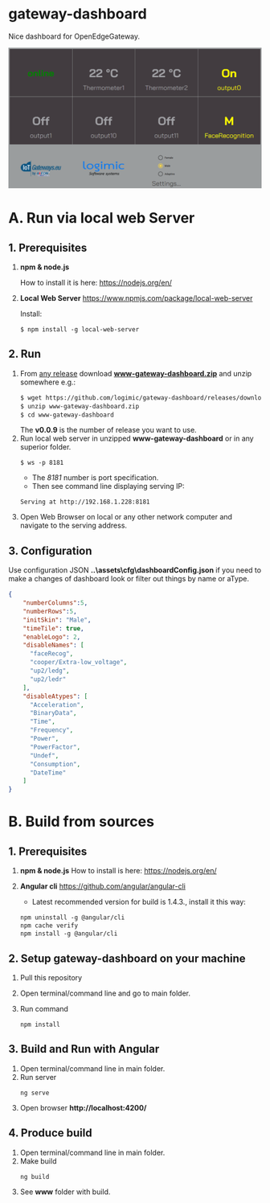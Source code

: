 # gateway-dashboard

Nice dashboard for OpenEdgeGateway.

![](./src/theme/screen.png)

# A. Run via local web Server

## 1. Prerequisites

1. **npm & node.js**

    How to install it is here: https://nodejs.org/en/

2. **Local Web Server** https://www.npmjs.com/package/local-web-server

    Install:
    ```
    $ npm install -g local-web-server
    ```

## 2. Run

1. From [any release](https://github.com/logimic/gateway-dashboard/releases) download **www-gateway-dashboard.zip** and unzip somewhere e.g.:
    ```bash
    $ wget https://github.com/logimic/gateway-dashboard/releases/download/v0.0.9/www-gateway-dashboard.zip
    $ unzip www-gateway-dashboard.zip
    $ cd www-gateway-dashboard
    ```
    The **v0.0.9** is the number of release you want to use.
2. Run local web server in unzipped **www-gateway-dashboard** or in any superior folder.
    ```
    $ ws -p 8181
    ```
    * The _8181_ number is port specification.
    * Then see command line displaying serving IP:
    ```
    Serving at http://192.168.1.228:8181
    ```
3. Open Web Browser on local or any other network computer and navigate to the serving address.

## 3. Configuration

Use configuration JSON **..\assets\cfg\dashboardConfig.json** if you need to make a changes of dashboard look or filter out things by name or aType.

```json
{
    "numberColumns":5,    
    "numberRows":5,
    "initSkin": "Male",
    "timeTile": true,
    "enableLogo": 2,
    "disableNames": [
      "faceRecog",
      "cooper/Extra-low_voltage",
      "up2/ledg",
      "up2/ledr"
    ],
    "disableAtypes": [
      "Acceleration",
      "BinaryData",
      "Time",
      "Frequency",
      "Power",
      "PowerFactor",
      "Undef",
      "Consumption",
      "DateTime"
    ]
}
```

# B. Build from sources

## 1. Prerequisites

1. **npm & node.js**
How to install is here: https://nodejs.org/en/

2. **Angular cli** https://github.com/angular/angular-cli

    - Latest recommended version for build is 1.4.3., install it this way:
    ```
    npm uninstall -g @angular/cli
    npm cache verify
    npm install -g @angular/cli
    ```

## 2. Setup gateway-dashboard on your machine

1. Pull this repository
2. Open terminal/command line and go to main folder.
3. Run command

    ```
    npm install
    ```

## 3. Build and Run with Angular

1.  Open terminal/command line in main folder.
2. Run server
    ```
    ng serve
    ```
3. Open browser **http://localhost:4200/**

## 4. Produce build

1.  Open terminal/command line in main folder.
2. Make build
    ```
    ng build
    ```
3. See **www** folder with build.
